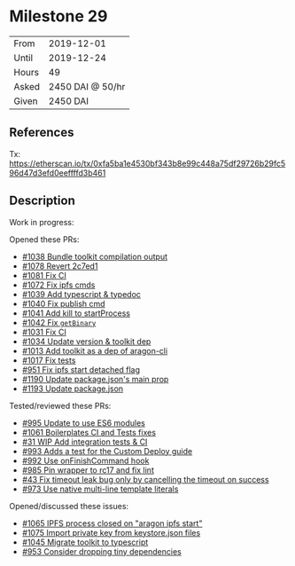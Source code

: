 # Milestone 29

|       |                  |
| ----- | ---------------- |
| From  | 2019-12-01       |
| Until | 2019-12-24       |
| Hours | 49               |
| Asked | 2450 DAI @ 50/hr |
| Given | 2450 DAI         |

## References

Tx: <https://etherscan.io/tx/0xfa5ba1e4530bf343b8e99c448a75df29726b29fc596d47d3efd0eeffffd3b461>

## Description

Work in progress:

Opened these PRs:

- [#1038 Bundle toolkit compilation output](https://github.com/aragon/aragon-cli/pull/1038)
- [#1078 Revert 2c7ed1](https://github.com/aragon/aragon-cli/pull/1078)
- [#1081 Fix CI](https://github.com/aragon/aragon-cli/pull/1081)
- [#1072 Fix ipfs cmds](https://github.com/aragon/aragon-cli/pull/1072)
- [#1039 Add typescript & typedoc](https://github.com/aragon/aragon-cli/pull/1039)
- [#1040 Fix publish cmd](https://github.com/aragon/aragon-cli/pull/1040)
- [#1041 Add kill to startProcess](https://github.com/aragon/aragon-cli/pull/1041)
- [#1042 Fix `getBinary`](https://github.com/aragon/aragon-cli/pull/1042)
- [#1031 Fix CI](https://github.com/aragon/aragon-cli/pull/1031)
- [#1034 Update version & toolkit dep](https://github.com/aragon/aragon-cli/pull/1034)
- [#1013 Add toolkit as a dep of aragon-cli](https://github.com/aragon/aragon-cli/pull/1013)
- [#1017 Fix tests](https://github.com/aragon/aragon-cli/pull/1017)
- [#951 Fix ipfs start detached flag](https://github.com/aragon/aragon-cli/pull/951)
- [#1190 Update package.json's main prop](https://github.com/ipfs/js-ipfs-http-client/pull/1190)
- [#1193 Update package.json](https://github.com/ipfs/js-ipfs-http-client/pull/1193)

Tested/reviewed these PRs:

- [#995 Update to use ES6 modules](https://github.com/aragon/aragon-cli/pull/995)
- [#1061 Boilerplates CI and Tests fixes](https://github.com/aragon/aragon-cli/pull/1061)
- [#31 WIP Add integration tests & CI](https://github.com/aragon/aragon-bare-boilerplate/pull/31)
- [#993 Adds a test for the Custom Deploy guide](https://github.com/aragon/aragon-cli/pull/993)
- [#992 Use onFinishCommand hook](https://github.com/aragon/aragon-cli/pull/992)
- [#985 Pin wrapper to rc17 and fix lint](https://github.com/aragon/aragon-cli/pull/985)
- [#43 Fix timeout leak bug only by cancelling the timeout on success](https://github.com/aragon/apm.js/pull/43)
- [#973 Use native multi-line template literals](https://github.com/aragon/aragon-cli/pull/973)

Opened/discussed these issues:

- [#1065 IPFS process closed on "aragon ipfs start"](https://github.com/aragon/aragon-cli/issues/1065)
- [#1075 Import private key from keystore.json files](https://github.com/aragon/aragon-cli/issues/1075)
- [#1045 Migrate toolkit to typescript](https://github.com/aragon/aragon-cli/issues/1045)
- [#953 Consider dropping tiny dependencies](https://github.com/aragon/aragon-cli/issues/953)
